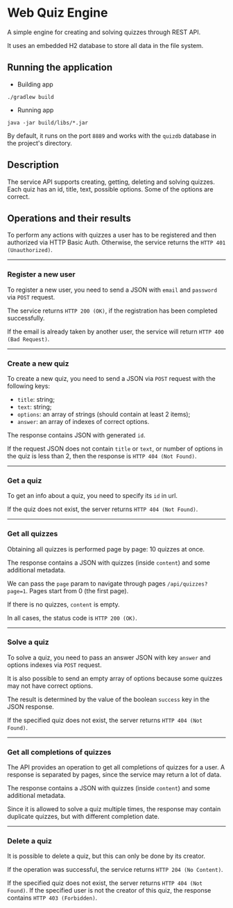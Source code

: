 # Web Quiz Engine

A simple engine for creating and solving quizzes through REST API.

It uses an embedded H2 database to store all data in the file system.

## Running the application

- Building app
```
./gradlew build
```

- Running app
```
java -jar build/libs/*.jar
```

By default, it runs on the port `8889` and works with the `quizdb` database in the project's directory.

## Description

The service API supports creating, getting, deleting and solving quizzes.
Each quiz has an id, title, text, possible options. Some of the options are correct.

## Operations and their results

To perform any actions with quizzes a user has to be registered and then authorized via HTTP Basic Auth.
Otherwise, the service returns the `HTTP 401 (Unauthorized)`.

---

### Register a new user

To register a new user, you need to send a JSON with `email` and `password` via `POST` request.

The service returns `HTTP 200 (OK)`, if the registration has been completed successfully.

If the email is already taken by another user, the service will return `HTTP 400 (Bad Request)`.

---

### Create a new quiz

To create a new quiz, you need to send a JSON via `POST` request with the following keys: 
- `title`: string;
- `text`: string;
- `options`: an array of strings (should contain at least 2 items); 
- `answer`: an array of indexes of correct options.

The response contains JSON with generated `id`.

If the request JSON does not contain `title` or `text`, or number of options in the quiz is less than 2, then the response is `HTTP 404 (Not Found)`.

---

### Get a quiz

To get an info about a quiz, you need to specify its `id` in url.

If the quiz does not exist, the server returns `HTTP 404 (Not Found)`.

---

### Get all quizzes

Obtaining all quizzes is performed page by page: 10 quizzes at once.

The response contains a JSON with quizzes (inside `content`) and some additional metadata.

We can pass the `page` param to navigate through pages `/api/quizzes?page=1`. 
Pages start from 0 (the first page).

If there is no quizzes, `content` is empty.

In all cases, the status code is `HTTP 200 (OK)`.

---

### Solve a quiz

To solve a quiz, you need to pass an answer JSON with key `answer` and options indexes via `POST` request.

It is also possible to send an empty array of options because some quizzes may not have correct options.

The result is determined by the value of the boolean `success` key in the JSON response.

If the specified quiz does not exist, the server returns `HTTP 404 (Not Found)`.

---

### Get all completions of quizzes

The API provides an operation to get all completions of quizzes for a user.
A response is separated by pages, since the service may return a lot of data.

The response contains a JSON with quizzes (inside `content`) and some additional metadata.

Since it is allowed to solve a quiz multiple times, the response may contain duplicate quizzes, 
but with different completion date.

---

### Delete a quiz

It is possible to delete a quiz, but this can only be done by its creator.

If the operation was successful, the service returns `HTTP 204 (No Content)`.

If the specified quiz does not exist, the server returns `HTTP 404 (Not Found)`.
If the specified user is not the creator of this quiz, the response contains `HTTP 403 (Forbidden)`.
